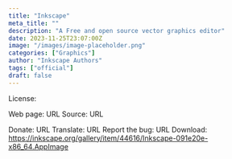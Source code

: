 ```yaml
---
title: "Inkscape"
meta_title: ""
description: "A Free and open source vector graphics editor"
date: 2023-11-25T23:07:00Z
image: "/images/image-placeholder.png"
categories: ["Graphics"]
author: "Inkscape Authors"
tags: ["official"]
draft: false
---
```



License:

Web page: URL
Source: URL

Donate: URL
Translate: URL
Report the bug: URL
Download: https://inkscape.org/gallery/item/44616/Inkscape-091e20e-x86_64.AppImage
